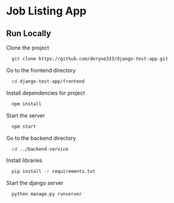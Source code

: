 # Job Listing App



## Run Locally

Clone the project

```bash
  git clone https://github.com/deryne333/django-test-app.git
```

Go to the frontend directory

```bash
  cd django-test-app/frontend 
```

Install dependencies for project

```bash
  npm install
```

Start the server

```bash
  npm start
```

Go to the backend directory

```bash
  cd ../backend-service
```

Install libraries

```bash
  pip install -r requirements.txt
```


Start the django server

```bash
  python manage.py runserver
```

